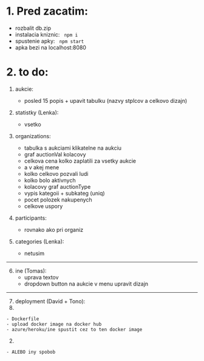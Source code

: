 # 1. Pred zacatim:
 - rozbalit db.zip 
 - instalacia kniznic:
&nbsp; ```
       npm i
       ```
 - spustenie apky:
&nbsp; ```
       npm start
       ```
 - apka bezi na localhost:8080

# 2. to do:
1. aukcie:
    - posled 15 popis + upavit tabulku (nazvy stplcov a celkovo dizajn)
2. statistky (Lenka):
    - vsetko

3. organizations:
    - tabulka s aukciami klikatelne na aukciu
    - graf auctionVal kolacovy
    - celkova cena kolko zaplatili za vsetky aukcie
    - a v akej mene
    - kolko celkovo pozvali ludi
    - kolko bolo aktivnych
    - kolacovy graf auctionType
    - vypis kategoii + subkateg (uniq)
    - pocet polozek nakupenych
    - celkove uspory

4. participants:
    - rovnako ako pri organiz

5. categories (Lenka):
    - netusim
---
6. ine (Tomas):
    - uprava textov
    - dropdown button na aukcie v menu upravit dizajn
---
7. deployment (David + Tono):
  1.
    - Dockerfile
    - upload docker image na docker hub
    - azure/heroku/ine spustit cez to ten docker image 
  2.
    - ALEBO iny spobob  
